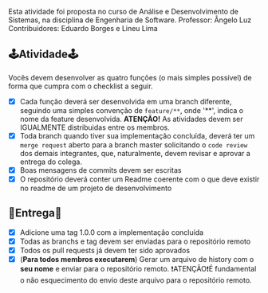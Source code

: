 Esta atividade foi proposta no curso de Análise e Desenvolvimento de Sistemas, na disciplina de Engenharia de Software.
Professor: Ângelo Luz
Contribuidores: Eduardo Borges e Lineu Lima

## 🕹Atividade🕹

Vocês devem desenvolver as quatro funções (o mais simples possível) de forma que cumpra com o checklist a seguir.

- [x] Cada função deverá ser desenvolvida em uma branch diferente, seguindo uma simples convenção de `feature/**`, onde '\*\*', indica o nome da feature desenvolvida. <b>ATENÇÃO!</b> As atividades devem ser IGUALMENTE distribuidas entre os membros.
- [x] Toda branch quando tiver sua implementação concluída, deverá ter um `merge request` aberto para a branch master solicitando o `code review` dos demais integrantes, que, naturalmente, devem revisar e aprovar a entrega do colega.
- [x] Boas mensagens de commits devem ser escritas
- [x] O repositório deverá conter um Readme coerente com o que deve existir no readme de um projeto de desenvolvimento

## 🚌Entrega🚌

- [x] Adicione uma tag 1.0.0 com a implementação concluída
- [x] Todas as branchs e tag devem ser enviadas para o repositório remoto
- [x] Todos os pull requests já devem ter sido aprovados
- [x] (<b>Para todos membros executarem</b>) Gerar um arquivo de history com o <b>seu nome</b> e enviar para o repositório remoto. ❗️ATENÇÃO❗️É fundamental o não esquecimento do envio deste arquivo para o repositório remoto.
